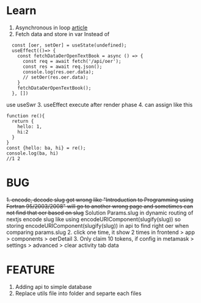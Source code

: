 # Learn 
1. Asynchronous in loop [article](https://zellwk.com/blog/async-await-in-loops/)
2. Fetch data and store in var 
Instead of 
```
  const [oer, setOer] = useState(undefined);
  useEffect(()=> {
    const fetchDataOerOpenTextBook = async () => {
      const req = await fetch('/api/oer');
      const res = await req.json();
      console.log(res.oer.data);
      // setOer(res.oer.data);
    }
    fetchDataOerOpenTextBook();
  }, [])
```
use useSwr
3. useEffect execute after render phase
4. can assign like this 
```
function re(){
  return {
    hello: 1,
    hi:2
  }
}
const {hello: ba, hi} = re();
console.log(ba, hi)
//1 2
```
# BUG
~~1. encode, decode slug got wrong like "Introduction to Programming using Fortran 95/2003/2008" will go to another wrong page and sometimes can not find that oer based on slug~~
Solution
Params.slug in dynamic routing of nextjs encode slug like using encodeURIComponent(slugify(slug))
so storing encodeURIComponent(slugify(slug)) in api to find right oer when comparing params.slug
2. click one time, it show 2 times in frontend > app > components > oerDetail
3. Only claim 10 tokens, if config in metamask > settings > advanced > clear activity tab data
# FEATURE
1. Adding api to simple database
2. Replace utils file into folder and separte each files
